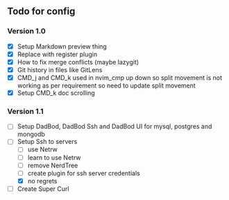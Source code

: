 ## Todo for config

### Version 1.0
- [x] Setup Markdown preview thing
- [x] Replace with register plugin
- [x] How to fix merge conflicts (maybe lazygit)
- [x] Git history in files like GitLens
- [x] CMD_j and CMD_k used in nvim_cmp up down so split movement is not working as per requirement so need to update split movement
- [x] Setup CMD_k doc scrolling

### Version 1.1
- [ ] Setup DadBod, DadBod Ssh and DadBod UI for mysql, postgres and mongodb
- [ ] Setup Ssh to servers
    - [ ] use Netrw
    - [ ] learn to use Netrw
    - [ ] remove NerdTree
    - [ ] create plugin for ssh server credentials
    - [x] no regrets
- [ ] Create Super Curl
